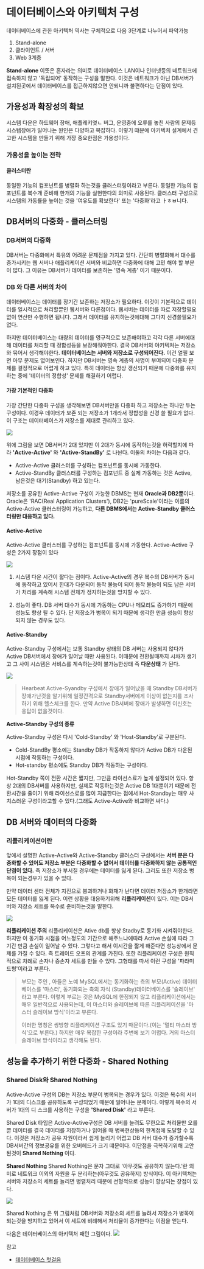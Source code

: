 # 데이터베이스와 아키텍처 구성

데이터베이스에 관한 아키텍처 역사는 구체적으로 다음 3단계로 나누어서 파악가능
1. Stand-alone
2. 클라이언트 / 서버
3. Web 3계층

**Stand-alone**
이뜻은 혼자라는 의미로 데이터베이스 LAN이나 인터넷등의 네트워크에 접속하지 않고 '독립되어' 동작하는 구성을 말한다. 이것은 네트워크가 아닌 DB서버가 설치된곳에서 데이터베이스를 접근하지않으면 안되니까 불편하다는 단점이 있다.



## 가용성과 확장성의 확보
시스템 다운은 하드웨어 장애, 애플레키엿ㄴ 버그, 운영중에 오류를 놓친 사람의 문제등 시스템장애가 일어나는 원인은 다양하고 복잡하다.  이렇기 떄문에 아키텍처 설계에서 견고한 시스템을 만들기 위해 가장 중요한점은 가용성이다.

### 가용성을 높이는 전략


#### 클러스터란
동일한 기능의 컴포넌트를 병렬화 하는것을 클러스터링이라고 부른다. 동일한 기능의 컴포넌트를 복수개 준비해 한개의 기능을 실현한다의 의미로 사용된다. 
클러스터 구성으로 시스템의 가동률을 높이는 것을 '여유도를 확보한다' 또는 '다중화'라고 ㅏㅎㅂ니다.

## DB서버의 다중화 - 클러스터링

### DB서버의 다중화
DB서버는 다중화에서 특유의 어려운 문제점을 가지고 있다. 간단히 병렬화해서 대수를 증가시키는 웹 서버나 애플리케이션 서버와 비교하면 다중화에 대해 고민 해야 할 부분이 많다. 그 이유는 DB서버가 데이터를 보존하는 '영속 계층' 이기 때문이다.

### DB 와 다른 서버의 차이
데이터베이스는 데이터를 장기간 보존하는 저장소가 필요하다. 이것이 기본적으로 데이터를 일시적으로 처리할뿐인 웹서버와 다른점이다. 웹서버는 데이터를 따로 저장할필요없이 연산만 수행하면 됩니다. 그래서 데이터를 유지하는것에대해 그다지 신경쓸필요가 없다.

하지만 데이터베이스는 대량의 데이터를 영구적으로 보존해야하고 각각 다른 서버에대해 데이터를 처리할 때 정합성등을 보장해줘야한다. 결국 DB서버의 아키텍처는 저장소와 묶어서 생각해야한다.
**데이터베이스는 서버와 저장소로 구성되어진다.**
이건 얼필 보면 아무 문제도 없어보인다. 하지만 DB서버는 영속 계층의 사명이 부여되어 다중화 문제를 결정적으로 어렵게 하고 있다. 특히 데이터는 항상 갱신되기 때문에 다중화를 유지하는 중에 '데이터의 정합성' 문제를 해결하기 어렵다.

#### 가장 기본적인 다중화
가장 간단한 다중화 구성을 생각해보면 DB서버만을 다중화 하고 저장소는 하나만 두는 구성이다. 이경우 데이터가 보존 되는 저장소가 1개라서 정합성을 신경 쓸 필요가 없다. 이 구조는 데이터베이스가 저장소를 제대로 관리하고 있다.

![](https://i.imgur.com/sMrYsPt.png)

위에 그림을 보면 DB서버가 2대 있지만 이 2대가 동시에 동작하는것을 허락할지에 따라 **'Active-Active'** 와 **'Active-StandBy'** 로 나뉜다. 이둘의 차이는 다음과 같다.

* Active-Active 클러스터를 구성하는 컴포넌트를 동시에 가동한다.
* Active-StandBy 클러스터를 구성하는 컴포넌트 중 실제 가동하는 것은 Active, 남은것은 대기(Standby) 하고 있는다.

저장소를 공유한 Active-Active 구성이 가능한 DBMS는 현재 **Oracle과 DB2뿐**이다. Oracle은 'RAC(Real Application Clusters'), DB2는 'pureScale'이라는 이름의 Active-Active 클러스터링이 가능하고, **다른 DBMS에서는 Active-Standby 클러스터링만 대응하고 있다.**

#### Active-Active
Active-Active 클러스터를 구성하는 컴포넌트를 동시에 가동한다. Active-Active 구성은 2가지 장점이 있다

![](https://i.imgur.com/BcNPLEg.png)
1. 시스템 다운 시간이 짧다는 점이다. Active-Active의 경우 복수의 DB서버가 동시에 동작하고 있어서 한대가 다운되어 동작 불능이 되어 동작 불능이 되도 남은 서버가 처리를 계속해 시스템 전체가 정지하는것을 방지할 수 있다.

2. 성능이 좋다. DB 서버 대수가 동시에 가동하는 CPU나 메모리도 증가하기 때문에 성능도 향상 될 수 있다. 단 저장소가 병목이 되기 때문에 생각한 만큼 성능이 향상되지 않는 경우도 있다.


#### Active-Standby
Active-Standby 구성에서는 보통 Standby 상태의 DB 서버는 사용되지 않다가 Active DB서버에서 장애가 일어날 때만 사용된다. 이때문에 전환될때까지 시차가 생기고 그 사이 시스템은 서비스를 계속하는것이 불가능한상태 즉 **다운상태** 가 된다.

![](https://i.imgur.com/NDyM7xg.png)

>Hearbeat
Active-Syandby 구성에서 장애가 일어났을 때 Standby DB서버가 장애가난것을 알기위해 일정간격으로 Standby서버에게 이상이 없는지를 조사하기 위해 헬스체크를 한다. 만약 Active DB서버에 장애가 발생하면 이신호는 응답이 없을것이다.


**Active-Standby 구성의 종류**

Active-Standby 구성은 다시 'Cold-Standby' 와 'Host-Standby'로 구분된다.
* Cold-StandBy 평소에는 Standby DB가 작동하지 않다가 Active DB가 다운된 시점에 작동하는 구성이다.
* Hot-standby 평소에도 Standby DB가 작동하는 구성이다.

Hot-Standby 쪽이 전환 시간은 짧지만, 그만큼 라이선스료가 높게 설정되어 있다. 항상 2대의 DB서버를 사용하지만, 실제로 작동하는것은 Active DB 1대뿐이기 때문에 전환시간을 줄이기 위해 라이선스료를 많이 지급한다는 점에서 Hot-Standby는 매우 사치스러운 구성이라고할 수 있다.(그래도 Active-Active와 비교하면 싸다.)

## DB 서버와 데이터의 다중화

### 리플리케이션이란
앞에서 설명한 Active-Active와 Active-Standby 클러스터 구성에서는 **서버 분은 다중화할 수 있어도 저장소 부분은 다중화할 수 없어서 데이터를 다중화하지 않는 공통적인 단점이 있다.** 즉 저장소가 부서질 경우에는 데이터를 잃게 된다. 그리도 또한 저장소 병목이 되는경우가 있을 수 있다.

만약 데이터 센터 전체가 지진으로 붕괴하거나 화재가 난다면 데이터 저장소가 한개라면 모든 데이터를 잃게 된다. 이런 상황을 대응하기위해 **리플리케이션**이 있다. 이는 DB서버와 저장소 세트를 복수로 준비하는것을 말한다.

![](https://i.imgur.com/s9mSyNi.png)

**리플리케이션 주의**
리플리케이션은 Ative db를 항상 Stadby로 동기화 시켜줘야한다. 하지만 이 동기화 시점을 어느정도의 기간으로 해주느냐에따라 Active 손실에 따라 그기간 만큼 손실이 일어날 수 있다. 그렇다고 해서 이시간을 짧게 해준다면 성능상에서 문제를 가질 수 있다. 즉 트레이드 오프의 관계를 가진다. 
또한 리플리케이션 구성은 원칙적으로 차례로 손자나 증손자 세트를 만들 수 있다. 그형태를 따서 이런 구성을 '파라미드형'이라고 부른다. 

> 부모는 주인 , 아들은 노예
> MySQL에서는 동기화하는 측의 부모(Active) 데이터베이스를 '마스터', 동기화되는 측의 자식 (Standby)데이터베이스를 '슬레이브' 라고 부른다.  이렇게 부르는 것은 MySQL에 한정되지 않고 리플리케이션에서는 매우 일반적으로 사용되는데, 이 마스터와 슬레이브에 따른 리플리케이션을 '마스터 슬레이브 방식'이라고 부른다. 
> 
> 이러한 명칭은 쌍방향 리플리케이션 구조도 있기 때문이다.(이는 '멀티 마스터 방식'으로 부른다.) 하지만 매우 복잡한 구성이라 주변에 보기 어렵다. 거의 마스터슬레이브 방식이라고 생각해도 된다.



## 성능을 추가하기 위한 다중화 - Shared Nothing
### Shared Disk와 Shared Nothing
Active-Active 구성의 DB는 저장소 부분이 병목되는 경우가 있다. 이것은 복수의 서버가 1대의 디스크를 공유하도록 구성되었기 때문에 일어나는 문제이다. 이렇게 복수의 서버가 1대의 디
스크를 사용하는 구성을 **'Shared Disk'** 라고 부른다.

Shared Disk 타입은 Active-Active구성은 DB 서버를 늘려도 무한으로 처리율만 오를뿐 데이터를 결국 데이터를 저장하거나 읽어올 때 병목현상등의 한계점에 도달할 수 있다. 이것은 저장소가 공유 자원이라서 쉽게 늘리기 어렵고 DB 서버 대수가 증가할수록 DB서버간의 정보공유를 위한 오버헤드가 크기 떄문이다. 이단점을 극복하기위해 고안된것이 **Shared Nothing** 이다.

**Shared Nothing**
Shared Nothing은 문자 그대로 '아무것도 공유하지 않는다.'란 의미로 네트워크 이외의 자원을 두 분리하는(아무것도 공유하지) 방식이다. 이 아키텍처는 서버와 저장소의 세트를 늘리면 병렬처리 때문에 선형적으로 성능이 향상되는 장점이 있다. 

![](https://i.imgur.com/yqJiJoL.png)

Shared Nothing 은 위 그림처럼 DB서버와 저장소의 세트를 늘려서 저장소가 병목이 되는것을 방지하고 있어서 이 세트에 비례해서 처리율이 증가한다는 이점을 얻는다.



다음은 데이터베이스의 아키텍처 패턴 그림이다.
![](https://i.imgur.com/0oPz9bH.png)


참고
* [데이터베이스 첫걸음](http://www.hanbit.co.kr/store/books/look.php?p_code=B5934047828)